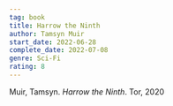 ```yaml
---
tag: book
title: Harrow the Ninth
author: Tamsyn Muir
start_date: 2022-06-28
complete_date: 2022-07-08
genre: Sci-Fi
rating: 8
---
```


Muir, Tamsyn. *Harrow the Ninth*. Tor, 2020
